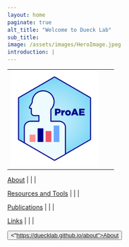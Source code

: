```yaml
---
layout: home
paginate: true
alt_title: "Welcome to Dueck Lab"
sub_title: 
image: /assets/images/HeroImage.jpeg
introduction: |
---
```


| | | |
|:-------------------------:|:-------------------------:|:-------------------------:|
|<img width="200" alt="ProAE" src="/assets/images/ProAE_no_background.png"> 

[About](https://duecklab.github.io/about) |  | |  

[Resources and Tools](https://duecklab.github.io/tools) |  | |  

[Publications](https://duecklab.github.io/publications) |  | |  

[Links](https://duecklab.github.io/links) |  | |  

<button><"https://duecklab.github.io/about">About</button>
  
